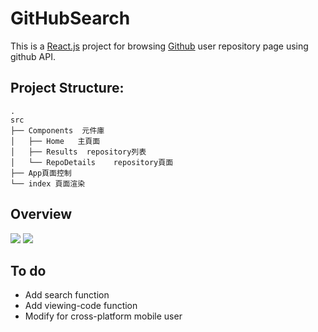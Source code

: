 GitHubSearch
===
This is a [React.js](https://reactjs.org/) project for browsing [Github](https://github.com/) user repository page using github API.
## Project Structure:
```
.
src
├── Components  元件庫
│   ├── Home   主頁面
│   ├── Results  repository列表
│   └── RepoDetails    repository頁面
├── App頁面控制
└── index 頁面渲染

```
## Overview
![](https://i.imgur.com/FnCyIOK.png)
![](https://i.imgur.com/inVDcem.png)

## To do 
- Add search function
- Add viewing-code function
- Modify for cross-platform mobile user